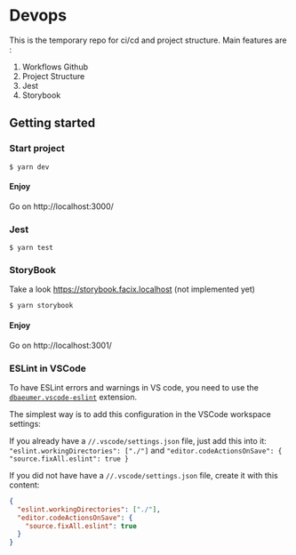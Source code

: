 # Devops

This is the temporary repo for ci/cd and project structure. Main features are :

1. Workflows Github
2. Project Structure
3. Jest
4. Storybook

## Getting started

### Start project

```shell
$ yarn dev
```

#### Enjoy

Go on http://localhost:3000/

### Jest

```shell
$ yarn test
```

### StoryBook

Take a look https://storybook.facix.localhost (not implemented yet)

```shell
$ yarn storybook
```

#### Enjoy

Go on http://localhost:3001/

### ESLint in VSCode

To have ESLint errors and warnings in VS code, you need to use the [`dbaeumer.vscode-eslint`](https://github.com/Microsoft/vscode-eslint) extension.

The simplest way is to add this configuration in the VSCode workspace settings:

If you already have a `//.vscode/settings.json` file, just add this into it: `"eslint.workingDirectories": ["./"]` and `"editor.codeActionsOnSave": {
    "source.fixAll.eslint": true
  }`

If you did not have have a `//.vscode/settings.json` file, create it with this content:

```json
{
  "eslint.workingDirectories": ["./"],
  "editor.codeActionsOnSave": {
    "source.fixAll.eslint": true
  }
}
```
